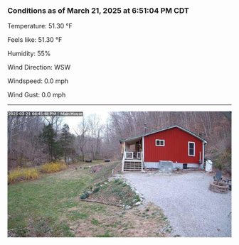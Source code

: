 ### Conditions as of March 21, 2025 at 6:51:04 PM CDT 

Temperature: 51.30 &deg;F

Feels like: 51.30 &deg;F

Humidity: 55%

Wind Direction: WSW

Windspeed: 0.0 mph

Wind Gust: 0.0 mph

---

<img src="./images/latest.jpeg"/>

